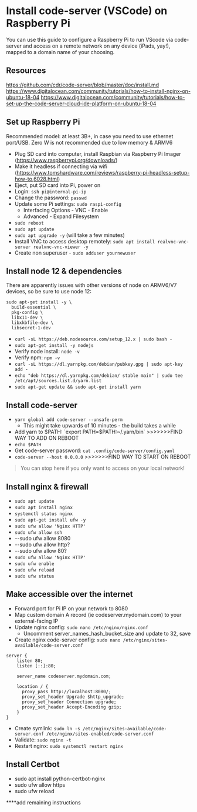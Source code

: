 # Install code-server (VSCode) on Raspberry Pi

You can use this guide to configure a Raspberry Pi to run VScode via code-server and access on a remote network on any device (iPads, yay!), mapped to a domain name of your choosing. 

## Resources
https://github.com/cdr/code-server/blob/master/doc/install.md
https://www.digitalocean.com/community/tutorials/how-to-install-nginx-on-ubuntu-18-04
https://www.digitalocean.com/community/tutorials/how-to-set-up-the-code-server-cloud-ide-platform-on-ubuntu-18-04

## Set up Raspberry Pi
Recommended model: at least 3B+, in case you need to use ethernet port/USB. Zero W is not recommended due to low memory & ARMV6

* Plug SD card into computer, install Raspbian via Raspberry Pi Imager (https://www.raspberrypi.org/downloads/)
* Make it headless if connecting via wifi (https://www.tomshardware.com/reviews/raspberry-pi-headless-setup-how-to,6028.html)
* Eject, put SD card into Pi, power on
* Login: `ssh pi@internal-pi-ip`
* Change the password: `passwd`
* Update some Pi settings: `sudo raspi-config`
  * Interfacing Options - VNC - Enable
  * Advanced - Expand Filesystem 
* `sudo reboot`
* `sudo apt update`
* `sudo apt upgrade -y`  (will take a few minutes)
* Install VNC to access desktop remotely: `sudo apt install realvnc-vnc-server realvnc-vnc-viewer -y`
* Create non superuser - `sudo adduser yournewuser`

## Install node 12 & dependencies
There are apparently issues with other versions of node on ARMV6/V7 devices, so be sure to use node 12:
```
sudo apt-get install -y \
  build-essential \
  pkg-config \
  libx11-dev \
  libxkbfile-dev \
  libsecret-1-dev
```
* `curl -sL https://deb.nodesource.com/setup_12.x | sudo bash -`
* `sudo apt-get install -y nodejs`
* Verify node install: `node -v`
* Verify npm: `npm -v`
* `curl -sL https://dl.yarnpkg.com/debian/pubkey.gpg | sudo apt-key add -`
* `echo "deb https://dl.yarnpkg.com/debian/ stable main" | sudo tee /etc/apt/sources.list.d/yarn.list`
* `sudo apt-get update && sudo apt-get install yarn`

## Install code-server
* `yarn global add code-server --unsafe-perm`
  * This might take upwards of 10 minutes - the build takes a while
* Add yarn to $PATH: `export PATH=$PATH:~/.yarn/bin`  >>>>>>>FIND WAY TO ADD ON REBOOT
* `echo $PATH`
* Get code-server password: `cat .config/code-server/config.yaml`
* `code-server --host 0.0.0.0`    >>>>>>>FIND WAY TO START ON REBOOT
> You can stop here if you only want to access on your local network!

## Install nginx & firewall
* `sudo apt update`
* `sudo apt install nginx`
* `systemctl status nginx`
* `sudo apt-get install ufw -y`
* `sudo ufw allow 'Nginx HTTP'`
* `sudo ufw allow ssh`
* --sudo ufw allow 8080
* --sudo ufw allow http?
* --sudo ufw allow 80?
* `sudo ufw allow 'Nginx HTTP'`
* `sudo ufw enable`
* `sudo ufw reload`
* `sudo ufw status`

## Make accessible over the internet
* Forward port for Pi IP on your network to 8080
* Map custom domain A record (ie codeserver.mydomain.com) to your external-facing IP
* Update nginx config: `sudo nano /etc/nginx/nginx.conf`
  * Uncomment server_names_hash_bucket_size and update to 32, save
* Create nginx code-server config: `sudo nano /etc/nginx/sites-available/code-server.conf`
```
server {
    listen 80;
    listen [::]:80;

    server_name codeserver.mydomain.com;

    location / {
      proxy_pass http://localhost:8080/;
      proxy_set_header Upgrade $http_upgrade;
      proxy_set_header Connection upgrade;
      proxy_set_header Accept-Encoding gzip;
    }
}
```
* Create symlink: `sudo ln -s /etc/nginx/sites-available/code-server.conf /etc/nginx/sites-enabled/code-server.conf`
* Validate: `sudo nginx -t`
* Restart nginx: `sudo systemctl restart nginx`

## Install Certbot
* sudo apt install python-certbot-nginx
* sudo ufw allow https
* sudo ufw reload

****add remaining instructions

